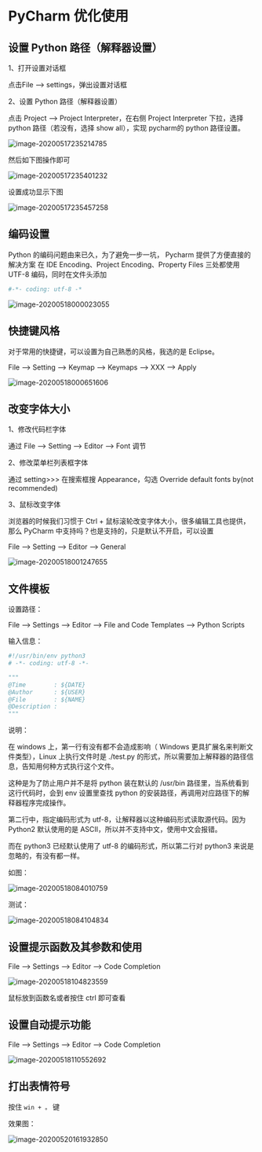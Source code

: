 # PyCharm 优化使用

## 设置 Python 路径（解释器设置）

1、打开设置对话框

点击File --> settings，弹出设置对话框

2、设置 Python 路径（解释器设置）

点击 Project --> Project Interpreter，在右侧 Project Interpreter 下拉，选择 python 路径（若没有，选择 show all），实现 pycharm的 python 路径设置。

![image-20200517235214785](docs/software-engineering/04-python/Python/attachments/PyCharm优化使用/59bd49dac44157d0caeaa9de223917cd_MD5.png)

然后如下图操作即可

![image-20200517235401232](docs/software-engineering/04-python/Python/attachments/PyCharm优化使用/2e566e9a0da4d6f62654af9aee096bbd_MD5.png)

设置成功显示下图

![image-20200517235457258](docs/software-engineering/04-python/Python/attachments/PyCharm优化使用/e067fa242ddd8abaeced552aa617f948_MD5.png)

## 编码设置

Python 的编码问题由来已久，为了避免一步一坑， Pycharm 提供了方便直接的解决方案
在 IDE Encoding、Project Encoding、Property Files 三处都使用 UTF-8 编码，同时在文件头添加

```python
#-*- coding: utf-8 -*
```

![image-20200518000023055](docs/software-engineering/04-python/Python/attachments/PyCharm优化使用/b1074225640184d29cb29d2530fe4ec9_MD5.png)

## 快捷键风格

对于常用的快捷键，可以设置为自己熟悉的风格，我选的是 Eclipse。

File --> Setting --> Keymap --> Keymaps --> XXX --> Apply

![image-20200518000651606](docs/software-engineering/04-python/Python/attachments/PyCharm优化使用/d208e44e221495a485cf13d4bed1feb4_MD5.png)

## 改变字体大小

1、修改代码栏字体

通过 File --> Setting --> Editor --> Font 调节

2、修改菜单栏列表框字体

通过 setting>>> 在搜索框搜 Appearance，勾选 Override default fonts by(not recommended)

3、鼠标改变字体

浏览器的时候我们习惯于 Ctrl + 鼠标滚轮改变字体大小，很多编辑工具也提供，那么 PyCharm 中支持吗？也是支持的，只是默认不开启，可以设置

File --> Setting --> Editor --> General

![image-20200518001247655](docs/software-engineering/04-python/Python/attachments/PyCharm优化使用/284836e34c186bfe9cf09d9c00ac95dc_MD5.png)

## 文件模板

设置路径：

File --> Settings --> Editor --> File and Code Templates --> Python Scripts

输入信息：

```python
#!/usr/bin/env python3
# -*- coding: utf-8 -*-

"""
@Time        : ${DATE}
@Author      : ${USER}
@File        : ${NAME}
@Description : 
"""
```

说明：

在 windows 上，第一行有没有都不会造成影响（ Windows 更具扩展名来判断文件类型），Linux 上执行文件时是 ./test.py 的形式，所以需要加上解释器的路径信息，告知用何种方式执行这个文件。

这种是为了防止用户并不是将 python 装在默认的 /usr/bin 路径里，当系统看到这行代码时，会到 env 设置里查找 python 的安装路径，再调用对应路径下的解释器程序完成操作。

第二行中，指定编码形式为 utf-8，让解释器以这种编码形式读取源代码。因为 Python2 默认使用的是 ASCII，所以并不支持中文，使用中文会报错。

而在 python3 已经默认使用了 utf-8 的编码形式，所以第二行对 python3 来说是忽略的，有没有都一样。



如图：

![image-20200518084010759](docs/software-engineering/04-python/Python/attachments/PyCharm优化使用/e49ef346dfd82e205c5779329a806351_MD5.png)

测试：

![image-20200518084104834](docs/software-engineering/04-python/Python/attachments/PyCharm优化使用/8985af8ea3be7f8a1193dc4e05792b23_MD5.png)

## 设置提示函数及其参数和使用

File --> Settings --> Editor --> Code Completion

![image-20200518104823559](docs/software-engineering/04-python/Python/attachments/PyCharm优化使用/5cba7de6287977b5ecd17c4a3545bead_MD5.png)

鼠标放到函数名或者按住 ctrl 即可查看

## 设置自动提示功能

File --> Settings --> Editor --> Code Completion

![image-20200518110552692](docs/software-engineering/04-python/Python/attachments/PyCharm优化使用/6379daff23a3c7079125803fcc1f0510_MD5.png)

## 打出表情符号

按住 `win + 。` 键

效果图：

![image-20200520161932850](docs/software-engineering/04-python/Python/attachments/PyCharm优化使用/b889ac00430524d5e41b087e1997fd9e_MD5.png)
